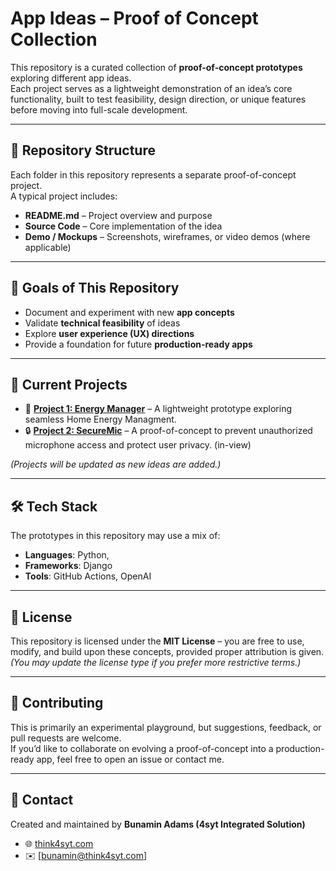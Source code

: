 # App Ideas – Proof of Concept Collection

This repository is a curated collection of **proof-of-concept prototypes** exploring different app ideas.  
Each project serves as a lightweight demonstration of an idea’s core functionality, built to test feasibility, design direction, or unique features before moving into full-scale development.

---

## 📂 Repository Structure
Each folder in this repository represents a separate proof-of-concept project.  
A typical project includes:
- **README.md** – Project overview and purpose  
- **Source Code** – Core implementation of the idea  
- **Demo / Mockups** – Screenshots, wireframes, or video demos (where applicable)  

---

## 🎯 Goals of This Repository
- Document and experiment with new **app concepts**  
- Validate **technical feasibility** of ideas  
- Explore **user experience (UX) directions**  
- Provide a foundation for future **production-ready apps**  

---

## 🚀 Current Projects
- 📱 **[Project 1: Energy Manager](./energy_manager)** – A lightweight prototype exploring seamless Home Energy Managment.  
- 🔒 **[Project 2: SecureMic](./SecureMic)** – A proof-of-concept to prevent unauthorized microphone access and protect user privacy. (in-view) 

*(Projects will be updated as new ideas are added.)*

---

## 🛠️ Tech Stack
The prototypes in this repository may use a mix of:
- **Languages**: Python, 
- **Frameworks**: Django 
- **Tools**: GitHub Actions, OpenAI  

---

## 📜 License
This repository is licensed under the **MIT License** – you are free to use, modify, and build upon these concepts, provided proper attribution is given.  
*(You may update the license type if you prefer more restrictive terms.)*

---

## 🤝 Contributing
This is primarily an experimental playground, but suggestions, feedback, or pull requests are welcome.  
If you’d like to collaborate on evolving a proof-of-concept into a production-ready app, feel free to open an issue or contact me.  

---

## 📧 Contact
Created and maintained by **Bunamin Adams (4syt Integrated Solution)**  
- 🌐 [think4syt.com](https://think4syt.com)  
- ✉️ [bunamin@think4syt.com] 
